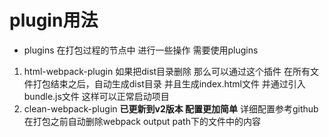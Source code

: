 # plugin用法
* plugins 在打包过程的节点中 进行一些操作 需要使用plugins

1. html-webpack-plugin
   如果把dist目录删除 那么可以通过这个插件 在所有文件打包结束之后，自动生成dist目录 并且生成index.html文件 并通过引入bundle.js文件 这样可以正常启动项目
2. clean-webpack-plugin
   **已更新到v2版本 配置更加简单**
   详细配置参考github
   在打包之前自动删除webpack output path下的文件中的内容
